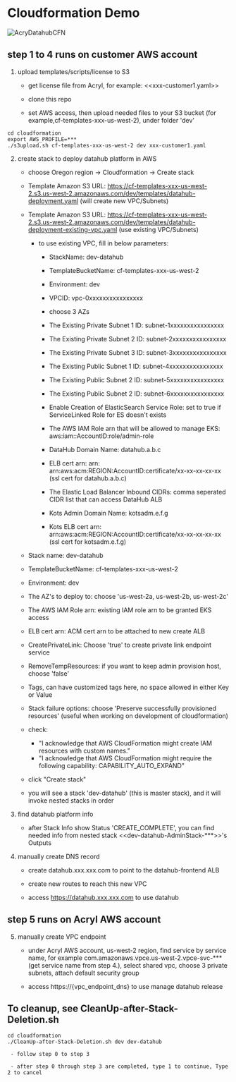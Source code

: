 # Cloudformation Demo
![AcryDatahubCFN](https://user-images.githubusercontent.com/1105928/138394072-c86ddffa-5b6d-433f-95c8-3764842445d4.png)

## step 1 to 4 runs on customer AWS account


1. upload templates/scripts/license to S3
     - get license file from Acryl, for example: <<xxx-customer1.yaml>>

     - clone this repo

     - set AWS access, then upload needed files to your S3 bucket (for example,cf-templates-xxx-us-west-2), under folder 'dev'
```console
cd cloudformation
export AWS_PROFILE=***
./s3upload.sh cf-templates-xxx-us-west-2 dev xxx-customer1.yaml
```

      
2. create stack to deploy datahub platform in AWS

     - choose Oregon region -> Cloudformation -> Create stack

     - Template Amazon S3 URL: https://cf-templates-xxx-us-west-2.s3.us-west-2.amazonaws.com/dev/templates/datahub-deployment.yaml (will create new VPC/Subnets)


     - Template Amazon S3 URL: https://cf-templates-xxx-us-west-2.s3.us-west-2.amazonaws.com/dev/templates/datahub-deployment-existing-vpc.yaml (use existing VPC/Subnets)
         - to use existing VPC, fill in below parameters:
             - StackName: dev-datahub
             - TemplateBucketName: cf-templates-xxx-us-west-2
             - Environment: dev
             - VPCID: vpc-0xxxxxxxxxxxxxxxx
             - choose 3 AZs
             - The Existing Private Subnet 1 ID: subnet-1xxxxxxxxxxxxxxxx
             - The Existing Private Subnet 2 ID: subnet-2xxxxxxxxxxxxxxxx
             - The Existing Private Subnet 3 ID: subnet-3xxxxxxxxxxxxxxxx
             - The Existing Public Subnet 1 ID: subnet-4xxxxxxxxxxxxxxxx
             - The Existing Public Subnet 2 ID: subnet-5xxxxxxxxxxxxxxxx
             - The Existing Public Subnet 2 ID: subnet-6xxxxxxxxxxxxxxxx

             - Enable Creation of ElasticSearch Service Role: set to true if ServiceLinked Role for ES doesn't exists

             - The AWS IAM Role arn that will be allowed to manage EKS: aws:iam::AccountID:role/admin-role
             - DataHub Domain Name: datahub.a.b.c
             - ELB cert arn: arn: arn:aws:acm:REGION:AccountID:certificate/xx-xx-xx-xx-xx (ssl cert for datahub.a.b.c)
             - The Elastic Load Balancer Inbound CIDRs: comma seperated CIDR list that can access DataHub ALB

             - Kots Admin Domain Name: kotsadm.e.f.g
             - Kots ELB cert arn: arn:aws:acm:REGION:AccountID:certificate/xx-xx-xx-xx-xx (ssl cert for kotsadm.e.f.g)
             
             

     - Stack name: dev-datahub
 
     - TemplateBucketName: cf-templates-xxx-us-west-2     

     - Environment: dev

     - The AZ's to deploy to: choose 'us-west-2a, us-west-2b, us-west-2c'

     - The AWS IAM Role arn: existing IAM role arn to be granted EKS access

     - ELB cert arn: ACM cert arn to be attached to new create ALB

     - CreatePrivateLink: Choose 'true' to create private link endpoint service

     - RemoveTempResources: if you want to keep admin provision host, choose 'false'

     - Tags, can have customized tags here, no space allowed in either Key or Value

     - Stack failure options: choose 'Preserve successfully provisioned resources' (useful when working on development of cloudformation)

     - check:
          - "I acknowledge that AWS CloudFormation might create IAM resources with custom names."
          - "I acknowledge that AWS CloudFormation might require the following capability: CAPABILITY_AUTO_EXPAND"

     - click "Create stack"

     - you will see a stack 'dev-datahub' (this is master stack), and it will invoke nested stacks in order



3. find datahub platform info
     - after Stack Info show Status 'CREATE_COMPLETE', you can find needed info from nested stack <<dev-datahub-AdminStack-***>>'s Outputs


4. manually create DNS record
     - create datahub.xxx.xxx.com to point to the datahub-frontend ALB

     - create new routes to reach this new VPC

     - access https://datahub.xxx.xxx.com to use datahub


## step 5 runs on Acryl AWS account
5. manually create VPC endpoint
     - under Acryl AWS account, us-west-2 region, find service by service name, for example com.amazonaws.vpce.us-west-2.vpce-svc-*** (get service name from step 4.), select shared vpc, choose 3 private subnets, attach default security group

     - access https://{vpc_endpoint_dns} to use manage datahub release


## To cleanup, see CleanUp-after-Stack-Deletion.sh
```console
cd cloudformation
./CleanUp-after-Stack-Deletion.sh dev dev-datahub
```
     - follow step 0 to step 3

     - after step 0 through step 3 are completed, type 1 to continue, Type 2 to cancel
     

